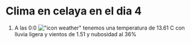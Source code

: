 # Clima en celaya en el dia 4

1. A las 0:0 !["icon weather"](http://openweathermap.org/img/w/10n.png) tenemos una temperatura de 13.61 C con lluvia ligera y  vientos de 1.51 y nubosidad al 36%
